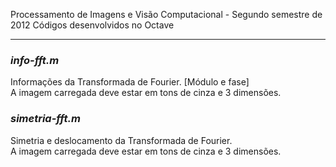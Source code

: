 Processamento de Imagens e Visão Computacional - Segundo semestre de 2012
Códigos desenvolvidos no Octave

* * * * *

### *info-fft.m*  
Informações da Transformada de Fourier. [Módulo e fase]  
A imagem carregada deve estar em tons de cinza e 3 dimensões.  
  
### *simetria-fft.m*  
Simetria e deslocamento da Transformada de Fourier.  
A imagem carregada deve estar em tons de cinza e 3 dimensões.  

